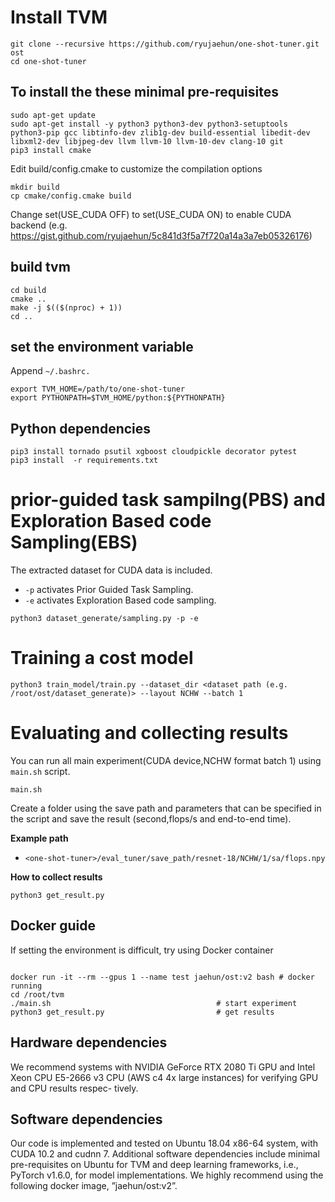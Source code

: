 
# Install TVM
```
git clone --recursive https://github.com/ryujaehun/one-shot-tuner.git ost
cd one-shot-tuner
```

## To install the these minimal pre-requisites

```
sudo apt-get update
sudo apt-get install -y python3 python3-dev python3-setuptools python3-pip gcc libtinfo-dev zlib1g-dev build-essential libedit-dev libxml2-dev libjpeg-dev llvm llvm-10 llvm-10-dev clang-10 git
pip3 install cmake 
```

Edit build/config.cmake to customize the compilation options
```
mkdir build
cp cmake/config.cmake build
```
Change set(USE_CUDA OFF) to set(USE_CUDA ON) to enable CUDA backend
(e.g. https://gist.github.com/ryujaehun/5c841d3f5a7f720a14a3a7eb05326176)

## build tvm

```
cd build
cmake ..
make -j $(($(nproc) + 1))
cd ..
```

## set the environment variable
Append `~/.bashrc.`
```
export TVM_HOME=/path/to/one-shot-tuner
export PYTHONPATH=$TVM_HOME/python:${PYTHONPATH}
```


## Python dependencies
```
pip3 install tornado psutil xgboost cloudpickle decorator pytest
pip3 install  -r requirements.txt
```

#  prior-guided task sampilng(PBS) and Exploration Based code Sampling(EBS)
The extracted dataset for CUDA data is included.

- `-p` activates Prior Guided Task Sampling.
- `-e` activates Exploration Based code sampling.

```
python3 dataset_generate/sampling.py -p -e
```

# Training a cost model 

```
python3 train_model/train.py --dataset_dir <dataset path (e.g. /root/ost/dataset_generate)> --layout NCHW --batch 1
```

#  Evaluating and collecting results

You can run all main experiment(CUDA device,NCHW format batch 1) using `main.sh` script.

```
main.sh
```

Create a folder using the save path and parameters that can be specified in the script and save the result (second,flops/s and end-to-end time).

__Example path__

- `<one-shot-tuner>/eval_tuner/save_path/resnet-18/NCHW/1/sa/flops.npy`

__How to collect results__

```
python3 get_result.py  
```

## Docker guide

If setting the environment is difficult, try using Docker container

```

docker run -it --rm --gpus 1 --name test jaehun/ost:v2 bash # docker running
cd /root/tvm
./main.sh 									  # start experiment
python3 get_result.py                         # get results
```

## Hardware dependencies

We recommend systems with NVIDIA GeForce RTX 2080
Ti GPU and Intel Xeon CPU E5-2666 v3 CPU (AWS c4 4x
large instances) for verifying GPU and CPU results respec-
tively. 

## Software dependencies

Our code is implemented and tested on Ubuntu 18.04 x86-64
system, with CUDA 10.2 and cudnn 7. Additional software
dependencies include minimal pre-requisites on Ubuntu for
TVM and deep learning frameworks, i.e., PyTorch v1.6.0,
for model implementations. We highly recommend using
the following docker image, ”jaehun/ost:v2”. 
